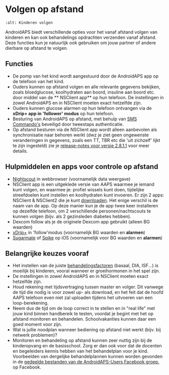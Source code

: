 # Volgen op afstand

```{image} ../images/KidsMonitoring.png
:alt: Kinderen volgen
```

AndroidAPS biedt verschillende opties voor het vanaf afstand volgen van kinderen en kan ook behandelings opdrachten verzenden vanaf afstand. Deze functies kun je natuurlijk ook gebruiken om jouw partner of andere dierbare op afstand te volgen.

## Functies

- De pomp van het kind wordt aangestuurd door de AndroidAPS app op de telefoon van het kind.
- Ouders kunnen op afstand volgen en alle relevante gegevens bekijken, zoals bloedglucose, koolhydraten aan boord, insuline aan boord etc. door middel van de \*\* NSClient app\*\* op hun telefoon. De instellingen in zowel AndroidAPS en in NSClient moeten exact hetzelfde zijn.
- Ouders kunnen glucose alarmen op hun telefoon ontvangen via de **xDrip+ app in 'follower' modus** op hun telefoon.
- Besturing van AndroidAPS op afstand, met behulp van [SMS Commando's](../Children/SMS-Commands.md) beveiligd door tweestaps authenticatie.
- Op afstand besturen via de NSClient app wordt alleen aanbevolen als synchronisatie naar behoren werkt (dwz je ziet geen ongewenste veranderingen in gegevens, zoals een TT, TBR etc die 'uit zichzelf' lijkt te zijn ingesteld) zie je [release-notes voor versie 2.8.1.1](../Installing-AndroidAPS/Releasenotes#important-hints) voor meer details.

## Hulpmiddelen en apps voor controle op afstand

- [Nightscout](https://nightscout.github.io/) in webbrowser (voornamelijk data weergave)
- NSClient app is een uitgeklede versie van AAPS waarmee je iemand kunt volgen, en waarmee je: profiel wissels kunt doen, tijdelijke streefdoelen kunt instellen en koolhydraten kunt invoeren. Er zijn 2 apps: NSClient & NSClient2 die je kunt [downloaden](https://github.com/nightscout/AndroidAPS/releases/). Het enige verschil is de naam van de app. Op deze manier kun je de app twee keer installeren op dezelfde telefoon, om 2 verschillende personen/nachtscouts te kunnen volgen (bijv. als 2 gezinsleden diabetes hebben).
- Dexcom follow als je de originele Dexcom app gebruikt (alleen BG waarden)
- [xDrip+](../Configuration/xdrip.md) in 'follow'modus (voornamelijk BG waarden en **alarmen**)
- [Sugarmate](https://sugarmate.io/) of [Spike](https://spike-app.com/) op iOS (voornamelijk voor BG waarden en **alarmen**)

## Belangrijke keuzes vooraf

- Het instellen van de juiste [behandelingsfactoren](../Getting-Started/FAQ#hoe-begin-ik) (basaal, DIA, ISF...) is moeilijk bij kinderen, vooral wanneer er groeihormonen in het spel zijn.
- De instellingen in zowel AndroidAPS en in NSClient moeten exact hetzelfde zijn.
- Houd rekening met tijdsvertraging tussen master en volger. Dit vanwege de tijd die nodig is voor zowel up- als download, en het feit dat de hoofd AAPS telefoon even niet zal uploaden tijdens het uitvoeren van een loop-berekening.
- Neem dus de tijd om de loop correct in te stellen en in "real life" met jouw kind binnen handbereik te testen, voordat je begint met het op afstand monitoren en behandelen. Schoolvakanties kunnen daar een goed moment voor zijn.
- Wat is jullie noodplan wanneer bediening op afstand niet werkt (bijv. bij netwerk problemen)?
- Monitoren en behandeling op afstand kunnen zeer nuttig zijn bij de kinderopvang en de basisschool. Zorg er dan ook voor dat de docenten en begeleiders kennis hebben van het behandelplan voor je kind. Voorbeelden van dergelijke behandelplannen kunnen worden gevonden in de [gedeelde bestanden van de AndroidAPS-Users Facebook groep.](https://www.facebook.com/groups/AndroidAPSUsers/files/) op Facebook.
